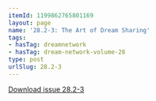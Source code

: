 ```yaml
---
itemId: 1199862765801169
layout: page
name: '28.2-3: The Art of Dream Sharing'
tags:
- hasTag: dreamnetwork
- hasTag: dream-network-volume-28
type: post
urlSlug: 28.2-3
---
```

<a href="files/pdfs/Volume_28/28.2-28.3_art_of_dream_sharing.pdf" download="">Download issue 28.2-3</a>